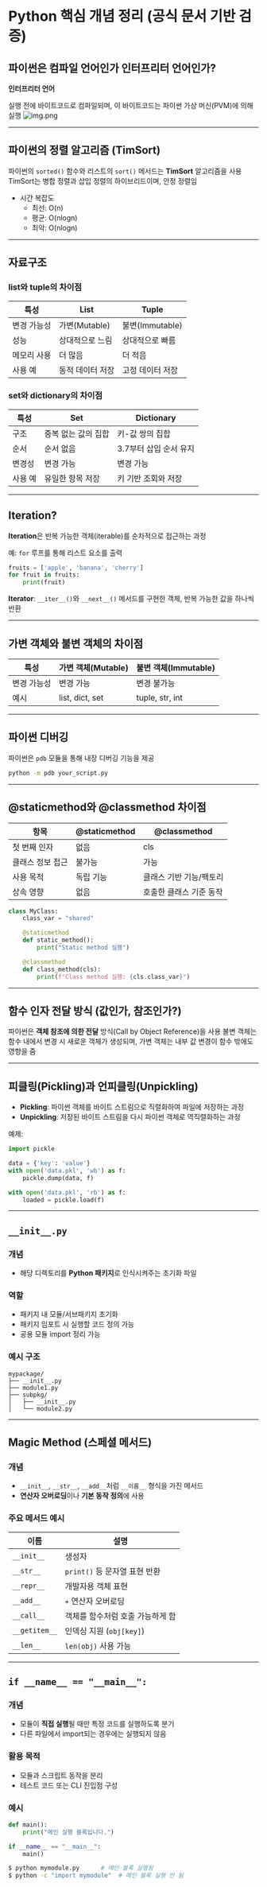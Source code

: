 
# Python 핵심 개념 정리 (공식 문서 기반 검증)

## 파이썬은 컴파일 언어인가 인터프리터 언어인가?
**인터프리터 언어**

실행 전에 바이트코드로 컴파일되며, 이 바이트코드는 파이썬 가상 머신(PVM)에 의해 실행
![img.png](img.png)

---

## 파이썬의 정렬 알고리즘 (TimSort)
파이썬의 `sorted()` 함수와 리스트의 `sort()` 메서드는 **TimSort** 알고리즘을 사용  
TimSort는 병합 정렬과 삽입 정렬의 하이브리드이며, 안정 정렬임
- 시간 복잡도
  - 최선: O(n)
  - 평균: O(nlogn)
  - 최악: O(nlogn)
  
---

## 자료구조

### list와 tuple의 차이점

| 특성       | List | Tuple |
|------------|-------------|------------|
| 변경 가능성 | 가변(Mutable) | 불변(Immutable) |
| 성능       | 상대적으로 느림 | 상대적으로 빠름 |
| 메모리 사용 | 더 많음       | 더 적음         |
| 사용 예    | 동적 데이터 저장 | 고정 데이터 저장 |

### set와 dictionary의 차이점

| 특성    | Set        | Dictionary        |
|---------|-----------------|-----------------------------|
| 구조    | 중복 없는 값의 집합 | 키-값 쌍의 집합               |
| 순서    | 순서 없음        | 3.7부터 삽입 순서 유지        |
| 변경성  | 변경 가능        | 변경 가능                    |
| 사용 예 | 유일한 항목 저장  | 키 기반 조회와 저장           |

---

## Iteration?

**Iteration**은 반복 가능한 객체(iterable)를 순차적으로 접근하는 과정

예: `for` 루프를 통해 리스트 요소를 출력
```python
fruits = ['apple', 'banana', 'cherry']
for fruit in fruits:
    print(fruit)
```
**Iterator**: `__iter__()`와 `__next__()` 메서드를 구현한 객체, 반복 가능한 값을 하나씩 반환

---

## 가변 객체와 불변 객체의 차이점
| 특성         | 가변 객체(Mutable)      | 불변 객체(Immutable)     |
|--------------|-------------------------|---------------------------|
| 변경 가능성   | 변경 가능                | 변경 불가능                |
| 예시         | list, dict, set          | tuple, str, int           |


---

## 파이썬 디버깅
파이썬은 `pdb` 모듈을 통해 내장 디버깅 기능을 제공
```bash
python -m pdb your_script.py
```

---

## @staticmethod와 @classmethod 차이점

| 항목           | @staticmethod             | @classmethod               |
|----------------|---------------------------|----------------------------|
| 첫 번째 인자    | 없음                      | cls                        |
| 클래스 정보 접근 | 불가능                    | 가능                       |
| 사용 목적       | 독립 기능                 | 클래스 기반 기능/팩토리     |
| 상속 영향       | 없음                      | 호출한 클래스 기준 동작     |

```python
class MyClass:
    class_var = "shared"

    @staticmethod
    def static_method():
        print("Static method 실행")

    @classmethod
    def class_method(cls):
        print(f"Class method 실행: {cls.class_var}")
```
---

## 함수 인자 전달 방식 (값인가, 참조인가?)
파이썬은 **객체 참조에 의한 전달** 방식(Call by Object Reference)을 사용
불변 객체는 함수 내에서 변경 시 새로운 객체가 생성되며, 가변 객체는 내부 값 변경이 함수 밖에도 영향을 줌

---

## 피클링(Pickling)과 언피클링(Unpickling)

- **Pickling**: 파이썬 객체를 바이트 스트림으로 직렬화하여 파일에 저장하는 과정
- **Unpickling**: 저장된 바이트 스트림을 다시 파이썬 객체로 역직렬화하는 과정

예제:

```python
import pickle

data = {'key': 'value'}
with open('data.pkl', 'wb') as f:
    pickle.dump(data, f)

with open('data.pkl', 'rb') as f:
    loaded = pickle.load(f)
```

---

## `__init__.py`

### 개념
- 해당 디렉토리를 **Python 패키지**로 인식시켜주는 초기화 파일

### 역할
- 패키지 내 모듈/서브패키지 초기화
- 패키지 임포트 시 실행할 코드 정의 가능
- 공용 모듈 import 정리 가능

### 예시 구조

```
mypackage/
├── __init__.py
├── module1.py
├── subpkg/
│   ├── __init__.py
│   └── module2.py
```

---

## Magic Method (스페셜 메서드)

### 개념
- `__init__`, `__str__`, `__add__`처럼 `__이름__` 형식을 가진 메서드
- **연산자 오버로딩**이나 **기본 동작 정의**에 사용

### 주요 메서드 예시

| 이름          | 설명                             |
|---------------|----------------------------------|
| `__init__`    | 생성자                            |
| `__str__`     | `print()` 등 문자열 표현 반환     |
| `__repr__`    | 개발자용 객체 표현                |
| `__add__`     | `+` 연산자 오버로딩               |
| `__call__`    | 객체를 함수처럼 호출 가능하게 함  |
| `__getitem__` | 인덱싱 지원 (`obj[key]`)          |
| `__len__`     | `len(obj)` 사용 가능              |

---

## `if __name__ == "__main__":`

### 개념
- 모듈이 **직접 실행**될 때만 특정 코드를 실행하도록 분기
- 다른 파일에서 import되는 경우에는 실행되지 않음

### 활용 목적
- 모듈과 스크립트 동작을 분리
- 테스트 코드 또는 CLI 진입점 구성

### 예시

```python
def main():
    print("메인 실행 블록입니다.")

if __name__ == "__main__":
    main()
```

```bash
$ python mymodule.py      # 메인 블록 실행됨
$ python -c "import mymodule"  # 메인 블록 실행 안 됨
```
